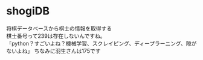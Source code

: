 # shogiDB
将棋データベースから棋士の情報を取得する<br>
棋士番号って239は存在しないんですね。<br>
「python？すごいよね？機械学習、スクレイピング、ディープラーニング、隙がないよね」
ちなみに羽生さんは175です
